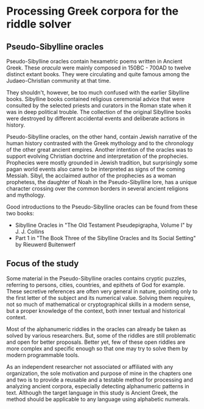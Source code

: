 # Processing Greek corpora for the riddle solver

## Pseudo-Sibylline oracles

Pseudo-Sibylline oracles<!-- cite author="wikipedia.org" title="Sibylline oracles"
date="" location="" type="website" href="https://en.wikipedia.org/wiki/Sibylline_Oracles" -->
contain hexametric poems written in Ancient Greek. These *oracula* were mainly
composed in 150BC - 700AD to twelve distinct extant books. They were circulating
and quite famous among the Judaeo-Christian community at that time.

They shouldn't, however, be too much confused with the earlier
Sibylline books<!-- cite author="wikipedia.org" title="Sibylline books"
date="" location="" type="website" href="https://en.wikipedia.org/wiki/Sibylline_Books" -->.
Sibylline books contained religious ceremonial advice that were consulted by
the selected priests and curators in the Roman state when it was in deep
political trouble. The collection of the original Sibylline books were destroyed
by different accidental events and deliberate actions in history.

Pseudo-Sibylline oracles, on the other hand, contain Jewish narrative of the
human history contrasted with the Greek mythology and to the chronology of the
other great ancient empires. Another intention of the oracles was to support
evolving Christian doctrine and interpretation of the prophecies. Prophecies
were mostly grounded in Jewish tradition, but surprisingly some pagan world
events also came to be interpreted as signs of the coming Messiah. Sibyl, the
acclaimed author of the prophecies as a woman prophetess, the daughter of Noah
in the Pseudo-Sibylline lore, has a unique character crossing over the common
borders in several ancient religions and mythology.

Good introductions to the Pseudo-Sibylline oracles can be found from these two
books:

* Sibylline Oracles in "The Old Testament Pseudepigrapha, Volume I"<!-- cite
author="J. J. Collins" title="Sibylline Oracles in The Old Testament
Pseudepigrapha, Volume I" date="2011" location="Pages 317-472" type="book"
href="https://books.google.fi/books?id=TNdeolWctsQC" --> by J. J. Collins
* Part 1 in "The Book Three of the Sibylline Oracles and Its Social Setting"<!-- cite
author="Rieuwerd Buitenwerf" title="The Book Three of the Sibylline Oracles and
Its Social Setting" date="2003" location="Part 1" type="book"
href="https://books.google.fi/books?id=Zqh8ZQZqnWYC" --> by Rieuwerd Buitenwerf

## Focus of the study

Some material in the Pseudo-Sibylline oracles contains cryptic puzzles,
referring to persons, cities, countries, and epithets of God for example. These
secretive references are often very general in nature, pointing only to the
first letter of the subject and its numerical value. Solving them requires, not
so much of mathematical or cryptographical skills in a modern sense, but a proper
knowledge of the context, both inner textual and historical context.

Most of the alphanumeric riddles in the oracles can already be taken as solved
by various researchers. But, some of the riddles are still problematic and open
for better proposals. Better yet, few of these open riddles are more complex and
specific enough so that one may try to solve them by modern programmable tools.

As an independent researcher not associated or affiliated with any organization,
the sole motivation and purpose of mine in the chapters one and two is to
provide a reusable and a testable method for processing and analyzing ancient
corpora, especially detecting alphanumeric patterns in text. Although the
target language in this study is Ancient Greek, the method should be applicable
to any language using alphabetic numerals.
